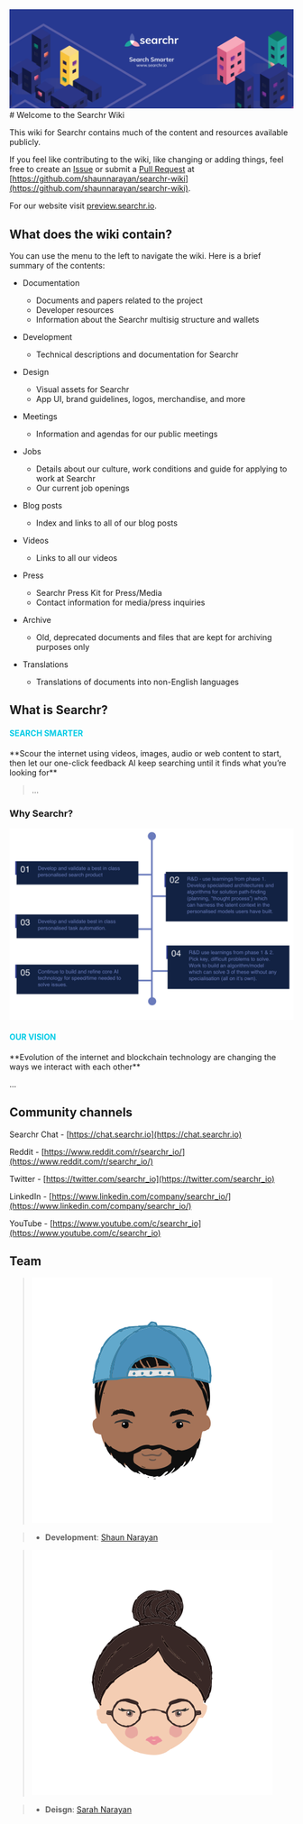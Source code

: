 <img src="images/banner.png">
# Welcome to the Searchr Wiki

This wiki for Searchr contains much of the content and resources available publicly.

If you feel like contributing to the wiki, like changing or adding things, feel free to create an [Issue](https://github.com/shaunnarayan/searchr-wiki/issues) or submit a [Pull Request](https://github.com/shaunnarayan/searchr-wiki/pulls) at [https://github.com/shaunnarayan/searchr-wiki](https://github.com/shaunnarayan/searchr-wiki).

For our website visit [preview.searchr.io](http://preview.searchr.io).

## What does the wiki contain?

You can use the menu to the left to navigate the wiki. Here is a brief summary of the contents:

* Documentation

    * Documents and papers related to the project
    * Developer resources
    * Information about the Searchr multisig structure and wallets

* Development

    * Technical descriptions and documentation for Searchr

* Design

    * Visual assets for Searchr
    * App UI, brand guidelines, logos, merchandise, and more

* Meetings

    * Information and agendas for our public meetings

* Jobs

    * Details about our culture, work conditions and guide for applying to work at Searchr
    * Our current job openings

* Blog posts

    * Index and links to all of our blog posts

* Videos

    * Links to all our videos

* Press

    * Searchr Press Kit for Press/Media
    * Contact information for media/press inquiries

* Archive

    * Old, deprecated documents and files that are kept for archiving purposes only

* Translations

    * Translations of documents into non-English languages

## What is Searchr?

<h4 style="color:#00CBE6;">SEARCH SMARTER</h4>
**Scour the internet using videos, images, audio or web content to start, then let our one-click feedback AI keep searching until it finds what you’re looking for**

> ...

### Why Searchr?

<img src="images/roadmaps/goals.png">

<h4 style="color:#00CBE6;">OUR VISION</h4>
**Evolution of the internet and blockchain technology are changing the ways we interact with each other**

...

## Community channels

Searchr Chat - [https://chat.searchr.io](https://chat.searchr.io)

Reddit - [https://www.reddit.com/r/searchr_io/](https://www.reddit.com/r/searchr_io/)

Twitter - [https://twitter.com/searchr_io](https://twitter.com/searchr_io)

LinkedIn - [https://www.linkedin.com/company/searchr_io/](https://www.linkedin.com/company/searchr_io/)

YouTube - [https://www.youtube.com/c/searchr_io](https://www.youtube.com/c/searchr_io)

## Team

> <img src="images/team/nay.png">

> * **Development**: [Shaun Narayan](https://twitter.com/CatAddict420)

> <img src="images/team/tay.png">

> * **Deisgn**: [Sarah Narayan](https://twitter.com/cryptosaraah)
